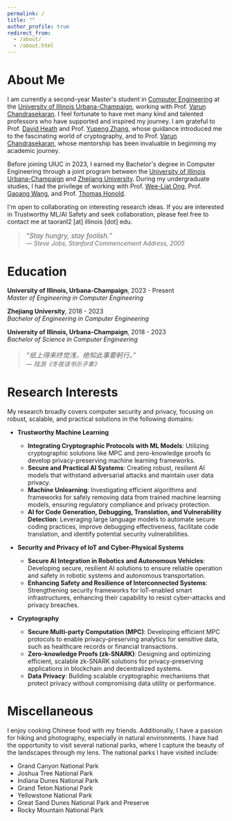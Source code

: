 ```yaml
---
permalink: /
title: ""
author_profile: true
redirect_from: 
  - /about/
  - /about.html
---
```


About Me
======

I am currently a second-year Master's student in [Computer Engineering](https://ece.illinois.edu/) at the [University of Illinois Urbana-Champaign](https://illinois.edu/), working with Prof. [Varun Chandrasekaran](https://chandrasekaran-group.github.io/). I feel fortunate to have met many kind and talented professors who have supported and inspired my journey. I am grateful to Prof. [David Heath](https://daheath.web.illinois.edu/) and Prof. [Yupeng Zhang](https://zhangyp.web.illinois.edu/), whose guidance introduced me to the fascinating world of cryptography, and to Prof. [Varun Chandrasekaran](https://chandrasekaran-group.github.io/), whose mentorship has been invaluable in beginning my academic journey.

Before joining UIUC in 2023, I earned my Bachelor's degree in Computer Engineering through a joint program between the [University of Illinois Urbana-Champaign](https://illinois.edu/) and [Zhejiang University](https://www.zju.edu.cn/english/). During my undergraduate studies, I had the privilege of working with Prof. [Wee-Liat Ong](https://person.zju.edu.cn/en/owl), Prof. [Gaoang Wang](https://cvnext.github.io/), and Prof. [Thomas Honold](https://zjui.intl.zju.edu.cn/en/node/775).

I'm open to collaborating on interesting research ideas. If you are interested in Trustworthy ML/AI Safety and seek collaboration, please feel free to contact me at taoranl2 [at] illinois [dot] edu.

<blockquote style="font-style: italic; font-size: 1.1em; margin-top: 1em;">
  “Stay hungry, stay foolish.”
  <br>
  <span style="font-size: 0.9em; color: #666;">— Steve Jobs, Stanford Commencement Address, 2005</span>
</blockquote>


Education
======
**University of Illinois, Urbana-Champaign**, 2023 - Present  
*Master of Engineering in Computer Engineering*

**Zhejiang University**, 2018 - 2023  
*Bachelor of Engineering in Computer Engineering*  

**University of Illinois, Urbana-Champaign**, 2018 - 2023  
*Bachelor of Science in Computer Engineering*

<blockquote style="font-style: italic; font-size: 1.1em; margin-top: 1em;">
  “纸上得来终觉浅，绝知此事要躬行。”
  <br>
  <span style="font-size: 0.9em; color: #666;">— 陆游《冬夜读书示子聿》</span>
</blockquote>

Research Interests
======

My research broadly covers computer security and privacy, focusing on robust, scalable, and practical solutions in the following domains:

- **Trustworthy Machine Learning**
  - **Integrating Cryptographic Protocols with ML Models**: Utilizing cryptographic solutions like MPC and zero-knowledge proofs to develop privacy-preserving machine learning frameworks.
  - **Secure and Practical AI Systems**: Creating robust, resilient AI models that withstand adversarial attacks and maintain user data privacy.
  - **Machine Unlearning**: Investigating efficient algorithms and frameworks for safely removing data from trained machine learning models, ensuring regulatory compliance and privacy protection.
  - **AI for Code Generation, Debugging, Translation, and Vulnerability Detection**: Leveraging large language models to automate secure coding practices, improve debugging effectiveness, facilitate code translation, and identify potential security vulnerabilities.

- **Security and Privacy of IoT and Cyber-Physical Systems**
  - **Secure AI Integration in Robotics and Autonomous Vehicles**: Developing secure, resilient AI solutions to ensure reliable operation and safety in robotic systems and autonomous transportation.
  - **Enhancing Safety and Resilience of Interconnected Systems**: Strengthening security frameworks for IoT-enabled smart infrastructures, enhancing their capability to resist cyber-attacks and privacy breaches.

- **Cryptography**
  - **Secure Multi-party Computation (MPC)**: Developing efficient MPC protocols to enable privacy-preserving analytics for sensitive data, such as healthcare records or financial transactions.
  - **Zero-knowledge Proofs (zk-SNARK)**: Designing and optimizing efficient, scalable zk-SNARK solutions for privacy-preserving applications in blockchain and decentralized systems.
  - **Data Privacy**: Building scalable cryptographic mechanisms that protect privacy without compromising data utility or performance.


    
Miscellaneous
======
I enjoy cooking Chinese food with my friends. Additionally, I have a passion for hiking and photography, especially in natural environments. I have had the opportunity to visit several national parks, where I capture the beauty of the landscapes through my lens. The national parks I have visited include:

- Grand Canyon National Park
- Joshua Tree National Park
- Indiana Dunes National Park
- Grand Teton National Park
- Yellowstone National Park
- Great Sand Dunes National Park and Preserve
- Rocky Mountain National Park

<script type="text/javascript" id="clustrmaps" src="//clustrmaps.com/map_v2.js?d=bGKewJOsjLTpoFqZqp6HoTS81pqPc7LTZA9_DZC2PQA&cl=ffffff&w=a"></script>

